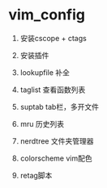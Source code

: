 # vim_config
1. 安装cscope + ctags
2. 安装插件
  1. lookupfile 补全
  2. taglist   查看函数列表
  3. suptab    tab栏，多开文件
  4. mru       历史列表
  5. nerdtree  文件夹管理器
  6. colorscheme  vim配色
  
3. retag脚本
